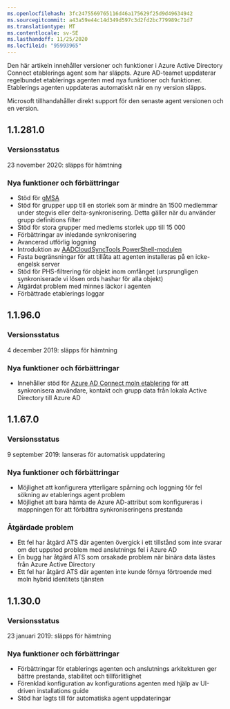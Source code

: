 ```yaml
---
ms.openlocfilehash: 3fc2475569765116d46a175629f25d9d49634942
ms.sourcegitcommit: a43a59e44c14d349d597c3d2fd2bc779989c71d7
ms.translationtype: MT
ms.contentlocale: sv-SE
ms.lasthandoff: 11/25/2020
ms.locfileid: "95993965"
---
```

Den här artikeln innehåller versioner och funktioner i Azure Active Directory Connect etablerings agent som har släppts. Azure AD-teamet uppdaterar regelbundet etablerings agenten med nya funktioner och funktioner. Etablerings agenten uppdateras automatiskt när en ny version släpps. 

Microsoft tillhandahåller direkt support för den senaste agent versionen och en version.

## <a name="112810"></a>1.1.281.0

### <a name="release-status"></a>Versionsstatus

23 november 2020: släpps för hämtning

### <a name="new-features-and-improvements"></a>Nya funktioner och förbättringar

* Stöd för [gMSA](../articles/active-directory/cloud-provisioning/how-to-prerequisites.md#group-managed-service-accounts)
* Stöd för grupper upp till en storlek som är mindre än 1500 medlemmar under stegvis eller delta-synkronisering. Detta gäller när du använder grupp definitions filter
* Stöd för stora grupper med medlems storlek upp till 15 000
* Förbättringar av inledande synkronisering
* Avancerad utförlig loggning
* Introduktion av [AADCloudSyncTools PowerShell-modulen](../articles/active-directory/cloud-provisioning/reference-powershell.md)
* Fasta begränsningar för att tillåta att agenten installeras på en icke-engelsk server
* Stöd för PHS-filtrering för objekt inom omfånget (ursprungligen synkroniserade vi lösen ords hashar för alla objekt)
* Åtgärdat problem med minnes läckor i agenten
* Förbättrade etablerings loggar


## <a name="11960"></a>1.1.96.0

### <a name="release-status"></a>Versionsstatus

4 december 2019: släpps för hämtning

### <a name="new-features-and-improvements"></a>Nya funktioner och förbättringar

* Innehåller stöd för [Azure AD Connect moln etablering](../articles/active-directory/cloud-provisioning/what-is-cloud-provisioning.md) för att synkronisera användare, kontakt och grupp data från lokala Active Directory till Azure AD


## <a name="11670"></a>1.1.67.0

### <a name="release-status"></a>Versionsstatus

9 september 2019: lanseras för automatisk uppdatering

### <a name="new-features-and-improvements"></a>Nya funktioner och förbättringar

* Möjlighet att konfigurera ytterligare spårning och loggning för fel sökning av etablerings agent problem
* Möjlighet att bara hämta de Azure AD-attribut som konfigureras i mappningen för att förbättra synkroniseringens prestanda

### <a name="fixed-issues"></a>Åtgärdade problem

* Ett fel har åtgärd ATS där agenten övergick i ett tillstånd som inte svarar om det uppstod problem med anslutnings fel i Azure AD
* En bugg har åtgärd ATS som orsakade problem när binära data lästes från Azure Active Directory
* Ett fel har åtgärd ATS där agenten inte kunde förnya förtroende med moln hybrid identitets tjänsten

## <a name="11300"></a>1.1.30.0

### <a name="release-status"></a>Versionsstatus

23 januari 2019: släpps för hämtning

### <a name="new-features-and-improvements"></a>Nya funktioner och förbättringar

* Förbättringar för etablerings agenten och anslutnings arkitekturen ger bättre prestanda, stabilitet och tillförlitlighet 
* Förenklad konfiguration av konfigurations agenten med hjälp av UI-driven installations guide 
* Stöd har lagts till för automatiska agent uppdateringar


